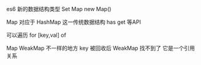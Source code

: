 es6 新的数据结构类型 Set Map new Map() 

Map 对应于 HashMap 这一传统数据结构 has get 等API

可以遍历 for [key,val] of 

Map WeakMap 不一样的地方
key 被回收后 WeakMap 找不到了  它是一个引用关系